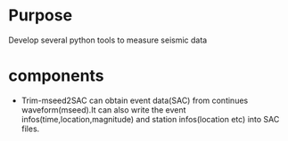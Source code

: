 # Purpose 
Develop several python tools to measure seismic data

# components
* Trim-mseed2SAC can obtain event data(SAC) from continues waveform(mseed).It can
also write the event infos(time,location,magnitude) and station infos(location etc)
into SAC files. 
